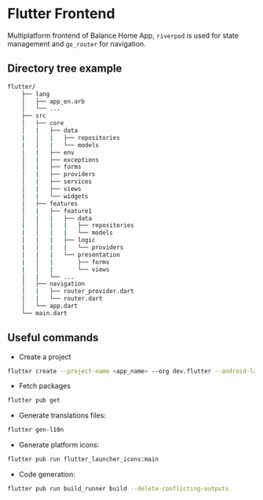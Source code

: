 # Flutter Frontend

Multiplatform frontend of Balance Home App, ```riverpod``` is used for state management and ```go_router``` for navigation.

## Directory tree example

~~~bash
flutter/
    ├── lang
    │   ├── app_en.arb
    │   └── ...
    ├── src
    │   ├── core
    │   |   ├── data
    |   │   |   ├── repositories
    |   │   |   └── models
    │   |   ├── env
    │   |   ├── exceptions
    │   |   ├── forms
    │   |   ├── providers
    │   |   ├── services
    │   |   ├── views
    │   |   └── widgets
    │   ├── features
    │   |   ├── feature1
    │   |   |   ├── data
    |   │   |   |   ├── repositories
    |   │   |   |   └── models
    │   |   |   ├── logic
    |   │   |   |   └── providers
    │   |   |   └── presentation
    |   │   |       ├── forms
    |   │   |       └── views
    │   |   └── ...
    │   ├── navigation
    │   |   ├── router_provider.dart
    │   |   └── router.dart
    │   └── app.dart
    └── main.dart
~~~

## Useful commands

* Create a project

~~~bash
flutter create --project-name <app_name> --org dev.flutter --android-language java --ios-language objc <dir_name>
~~~

* Fetch packages

~~~bash
flutter pub get
~~~

* Generate translations files:

~~~bash
flutter gen-l10n
~~~

* Generate platform icons:

~~~bash
flutter pub run flutter_launcher_icons:main
~~~

* Code generation:

~~~bash
flutter pub run build_runner build --delete-conflicting-outputs
~~~
